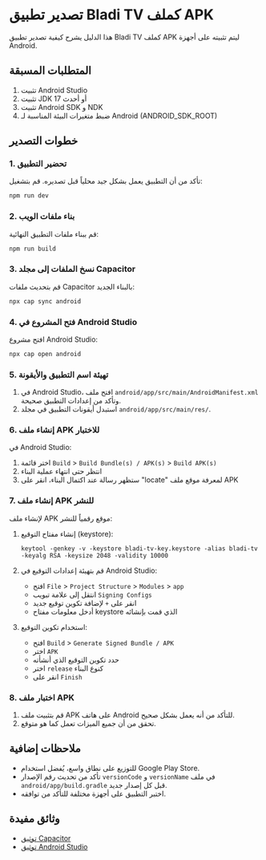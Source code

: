 # تصدير تطبيق Bladi TV كملف APK

هذا الدليل يشرح كيفية تصدير تطبيق Bladi TV كملف APK ليتم تثبيته على أجهزة Android.

## المتطلبات المسبقة

1. تثبيت Android Studio
2. تثبيت JDK 17 أو أحدث
3. تثبيت Android SDK و NDK
4. ضبط متغيرات البيئة المناسبة لـ Android (ANDROID_SDK_ROOT)

## خطوات التصدير

### 1. تحضير التطبيق

تأكد من أن التطبيق يعمل بشكل جيد محلياً قبل تصديره. قم بتشغيل:

```bash
npm run dev
```

### 2. بناء ملفات الويب

قم ببناء ملفات التطبيق النهائية:

```bash
npm run build
```

### 3. نسخ الملفات إلى مجلد Capacitor

قم بتحديث ملفات Capacitor بالبناء الجديد:

```bash
npx cap sync android
```

### 4. فتح المشروع في Android Studio

افتح مشروع Android Studio:

```bash
npx cap open android
```

### 5. تهيئة اسم التطبيق والأيقونة

1. في Android Studio، افتح ملف `android/app/src/main/AndroidManifest.xml` وتأكد من إعدادات التطبيق صحيحة.
2. استبدل أيقونات التطبيق في مجلد `android/app/src/main/res/`.

### 6. إنشاء ملف APK للاختبار

في Android Studio:
1. اختر قائمة `Build` > `Build Bundle(s) / APK(s)` > `Build APK(s)`
2. انتظر حتى انتهاء عملية البناء
3. ستظهر رسالة عند اكتمال البناء، انقر على "locate" لمعرفة موقع ملف APK

### 7. إنشاء ملف APK للنشر

لإنشاء ملف APK موقع رقمياً للنشر:

1. إنشاء مفتاح التوقيع (keystore):
   ```
   keytool -genkey -v -keystore bladi-tv-key.keystore -alias bladi-tv -keyalg RSA -keysize 2048 -validity 10000
   ```

2. قم بتهيئة إعدادات التوقيع في Android Studio:
   - افتح `File` > `Project Structure` > `Modules` > `app`
   - انتقل إلى علامة تبويب `Signing Configs`
   - انقر على `+` لإضافة تكوين توقيع جديد
   - أدخل معلومات مفتاح keystore الذي قمت بإنشائه

3. استخدام تكوين التوقيع:
   - افتح `Build` > `Generate Signed Bundle / APK`
   - اختر `APK`
   - حدد تكوين التوقيع الذي أنشأته
   - اختر `release` كنوع البناء
   - انقر على `Finish`

### 8. اختبار ملف APK

1. قم بتثبيت ملف APK على هاتف Android للتأكد من أنه يعمل بشكل صحيح.
2. تحقق من أن جميع الميزات تعمل كما هو متوقع.

## ملاحظات إضافية

- للتوزيع على نطاق واسع، يُفضل استخدام Google Play Store.
- تأكد من تحديث رقم الإصدار `versionCode` و `versionName` في ملف `android/app/build.gradle` قبل كل إصدار جديد.
- اختبر التطبيق على أجهزة مختلفة للتأكد من توافقه.

## وثائق مفيدة

- [توثيق Capacitor](https://capacitorjs.com/docs/android)
- [توثيق Android Studio](https://developer.android.com/studio/publish)